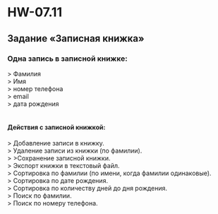 # HW-07.11
<h2>Задание «Записная книжка»</h2>
<h3>Одна запись в записной книжке:</h3>
> Фамилия</br>
> Имя</br>
> номер телефона</br>
> email</br>
> дата рождения</br>
</br>
<h4>Действия с записной книжкой:</br></h4>
> Добавление записи в книжку.</br>
> Удаление записи из книжки (по фамилии).</br>
> >Сохранение записной книжки.</br>
> Экспорт книжки в текстовый файл.</br>
> Сортировка по фамилии (по имени, когда фамилии одинаковые).</br>
> Сортировка по дате рождения.</br>
> Сортировка по количеству дней до дня рождения.</br>
> Поиск по фамилии.</br>
> Поиск по номеру телефона.</br>
